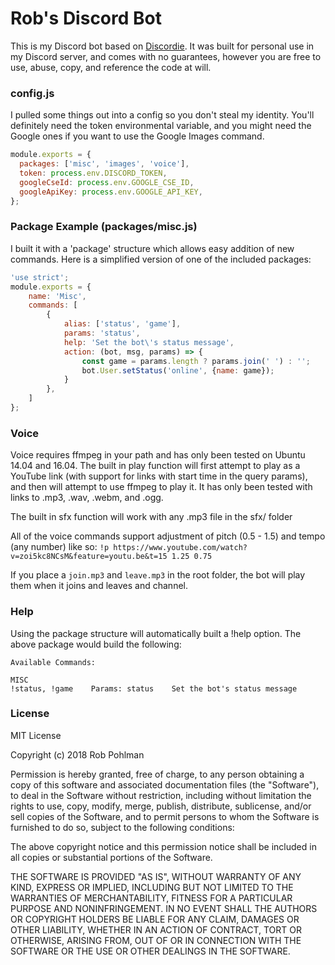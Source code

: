 # Rob's Discord Bot

This is my Discord bot based on [Discordie].
It was built for personal use in my Discord server, and comes with no guarantees, however you are free to use, abuse, copy, and reference the code at will.


### config.js
I pulled some things out into a config so you don't steal my identity. You'll definitely need the token environmental variable, and you might need the Google ones if you want to use the Google Images command.
```javascript
module.exports = {
  packages: ['misc', 'images', 'voice'],
  token: process.env.DISCORD_TOKEN,
  googleCseId: process.env.GOOGLE_CSE_ID,
  googleApiKey: process.env.GOOGLE_API_KEY,
};
```

### Package Example (packages/misc.js)
I built it with a 'package' structure which allows easy addition of new commands.
Here is a simplified version of one of the included packages:
```javascript
'use strict';
module.exports = {
    name: 'Misc',
    commands: [
        {
            alias: ['status', 'game'],
            params: 'status',
            help: 'Set the bot\'s status message',
            action: (bot, msg, params) => {
                const game = params.length ? params.join(' ') : '';
                bot.User.setStatus('online', {name: game});
            }
        },
    ]
};
```

### Voice
Voice requires ffmpeg in your path and has only been tested on Ubuntu 14.04 and 16.04.
The built in play function will first attempt to play as a YouTube link (with support for links with start time in the query params), and then will attempt to use ffmpeg to play it. It has only been tested with links to .mp3, .wav, .webm, and .ogg.

The built in sfx function will work with any .mp3 file in the sfx/ folder

All of the voice commands support adjustment of pitch (0.5 - 1.5) and tempo (any number) like so:
`!p https://www.youtube.com/watch?v=zoi5kc8NCsM&feature=youtu.be&t=15 1.25 0.75`

If you place a `join.mp3` and `leave.mp3` in the root folder, the bot will play them when it joins and leaves and channel.


### Help
Using the package structure will automatically built a !help option. The above package would build the following:
```
Available Commands:

MISC
!status, !game    Params: status    Set the bot's status message
```

### License
MIT License

Copyright (c) 2018 Rob Pohlman

Permission is hereby granted, free of charge, to any person obtaining a copy
of this software and associated documentation files (the "Software"), to deal
in the Software without restriction, including without limitation the rights
to use, copy, modify, merge, publish, distribute, sublicense, and/or sell
copies of the Software, and to permit persons to whom the Software is
furnished to do so, subject to the following conditions:

The above copyright notice and this permission notice shall be included in all
copies or substantial portions of the Software.

THE SOFTWARE IS PROVIDED "AS IS", WITHOUT WARRANTY OF ANY KIND, EXPRESS OR
IMPLIED, INCLUDING BUT NOT LIMITED TO THE WARRANTIES OF MERCHANTABILITY,
FITNESS FOR A PARTICULAR PURPOSE AND NONINFRINGEMENT. IN NO EVENT SHALL THE
AUTHORS OR COPYRIGHT HOLDERS BE LIABLE FOR ANY CLAIM, DAMAGES OR OTHER
LIABILITY, WHETHER IN AN ACTION OF CONTRACT, TORT OR OTHERWISE, ARISING FROM,
OUT OF OR IN CONNECTION WITH THE SOFTWARE OR THE USE OR OTHER DEALINGS IN THE
SOFTWARE.

   [Discordie]: <https://github.com/qeled/discordie>
